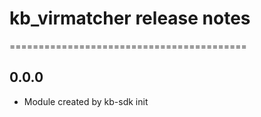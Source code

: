 # kb_virmatcher release notes
=========================================

0.0.0
-----
* Module created by kb-sdk init
